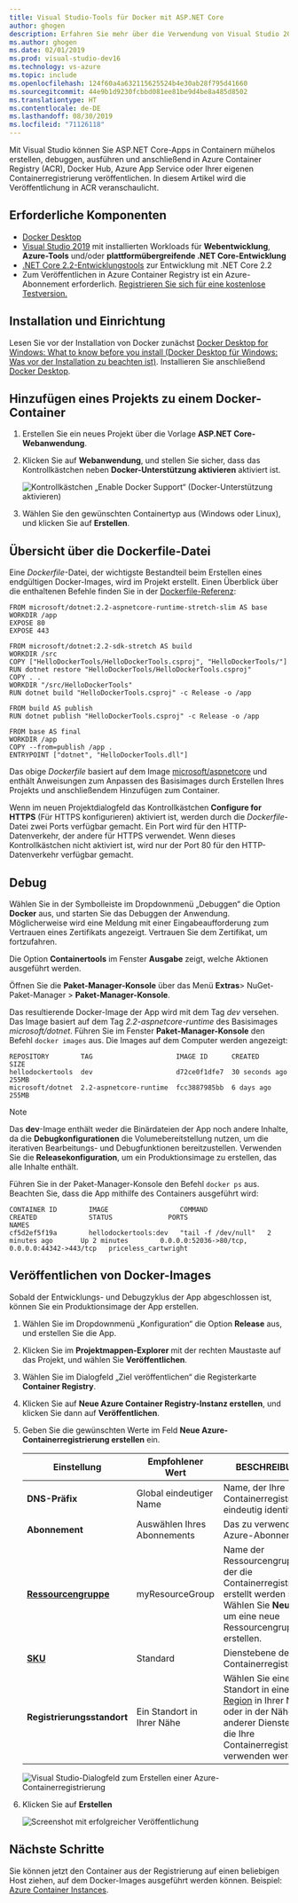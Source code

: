 ```yaml
---
title: Visual Studio-Tools für Docker mit ASP.NET Core
author: ghogen
description: Erfahren Sie mehr über die Verwendung von Visual Studio 2019-Tools und Docker für Windows.
ms.author: ghogen
ms.date: 02/01/2019
ms.prod: visual-studio-dev16
ms.technology: vs-azure
ms.topic: include
ms.openlocfilehash: 124f60a4a632115625524b4e30ab28f795d41660
ms.sourcegitcommit: 44e9b1d9230fcbbd081ee81be9d4be8a485d8502
ms.translationtype: HT
ms.contentlocale: de-DE
ms.lasthandoff: 08/30/2019
ms.locfileid: "71126118"
---
```

Mit Visual Studio können Sie ASP.NET Core-Apps in Containern mühelos erstellen, debuggen, ausführen und anschließend in Azure Container Registry (ACR), Docker Hub, Azure App Service oder Ihrer eigenen Containerregistrierung veröffentlichen. In diesem Artikel wird die Veröffentlichung in ACR veranschaulicht.

## <a name="prerequisites"></a>Erforderliche Komponenten

* [Docker Desktop](https://hub.docker.com/editions/community/docker-ce-desktop-windows)
* [Visual Studio 2019](https://visualstudio.microsoft.com/downloads) mit installierten Workloads für **Webentwicklung**, **Azure-Tools** und/oder **plattformübergreifende .NET Core-Entwicklung**
* [.NET Core 2.2-Entwicklungstools](https://dotnet.microsoft.com/download/dotnet-core/2.2) zur Entwicklung mit .NET Core 2.2
* Zum Veröffentlichen in Azure Container Registry ist ein Azure-Abonnement erforderlich. [Registrieren Sie sich für eine kostenlose Testversion.](https://azure.microsoft.com/offers/ms-azr-0044p/)

## <a name="installation-and-setup"></a>Installation und Einrichtung

Lesen Sie vor der Installation von Docker zunächst [Docker Desktop for Windows: What to know before you install (Docker Desktop für Windows: Was vor der Installation zu beachten ist)](https://docs.docker.com/docker-for-windows/install/#what-to-know-before-you-install). Installieren Sie anschließend [Docker Desktop](https://hub.docker.com/editions/community/docker-ce-desktop-windows).

## <a name="add-a-project-to-a-docker-container"></a>Hinzufügen eines Projekts zu einem Docker-Container

1. Erstellen Sie ein neues Projekt über die Vorlage **ASP.NET Core-Webanwendung**.
1. Klicken Sie auf **Webanwendung**, und stellen Sie sicher, dass das Kontrollkästchen neben **Docker-Unterstützung aktivieren** aktiviert ist.

   ![Kontrollkästchen „Enable Docker Support“ (Docker-Unterstützung aktivieren)](../../media/container-tools/vs-2019/create-new-web-application.PNG)

1. Wählen Sie den gewünschten Containertyp aus (Windows oder Linux), und klicken Sie auf **Erstellen**.

## <a name="dockerfile-overview"></a>Übersicht über die Dockerfile-Datei

Eine *Dockerfile*-Datei, der wichtigste Bestandteil beim Erstellen eines endgültigen Docker-Images, wird im Projekt erstellt. Einen Überblick über die enthaltenen Befehle finden Sie in der [Dockerfile-Referenz](https://docs.docker.com/engine/reference/builder/):

```
FROM microsoft/dotnet:2.2-aspnetcore-runtime-stretch-slim AS base
WORKDIR /app
EXPOSE 80
EXPOSE 443

FROM microsoft/dotnet:2.2-sdk-stretch AS build
WORKDIR /src
COPY ["HelloDockerTools/HelloDockerTools.csproj", "HelloDockerTools/"]
RUN dotnet restore "HelloDockerTools/HelloDockerTools.csproj"
COPY . .
WORKDIR "/src/HelloDockerTools"
RUN dotnet build "HelloDockerTools.csproj" -c Release -o /app

FROM build AS publish
RUN dotnet publish "HelloDockerTools.csproj" -c Release -o /app

FROM base AS final
WORKDIR /app
COPY --from=publish /app .
ENTRYPOINT ["dotnet", "HelloDockerTools.dll"]
```

Das obige *Dockerfile* basiert auf dem Image [microsoft/aspnetcore](https://hub.docker.com/r/microsoft/aspnetcore/) und enthält Anweisungen zum Anpassen des Basisimages durch Erstellen Ihres Projekts und anschließendem Hinzufügen zum Container.

Wenn im neuen Projektdialogfeld das Kontrollkästchen **Configure for HTTPS** (Für HTTPS konfigurieren) aktiviert ist, werden durch die *Dockerfile*-Datei zwei Ports verfügbar gemacht. Ein Port wird für den HTTP-Datenverkehr, der andere für HTTPS verwendet. Wenn dieses Kontrollkästchen nicht aktiviert ist, wird nur der Port 80 für den HTTP-Datenverkehr verfügbar gemacht.

## <a name="debug"></a>Debug

Wählen Sie in der Symbolleiste im Dropdownmenü „Debuggen“ die Option **Docker** aus, und starten Sie das Debuggen der Anwendung. Möglicherweise wird eine Meldung mit einer Eingabeaufforderung zum Vertrauen eines Zertifikats angezeigt. Vertrauen Sie dem Zertifikat, um fortzufahren.

Die Option **Containertools** im Fenster **Ausgabe** zeigt, welche Aktionen ausgeführt werden.

Öffnen Sie die **Paket-Manager-Konsole** über das Menü **Extras**> NuGet-Paket-Manager > **Paket-Manager-Konsole**.

Das resultierende Docker-Image der App wird mit dem Tag *dev* versehen. Das Image basiert auf dem Tag *2.2-aspnetcore-runtime* des Basisimages *microsoft/dotnet*. Führen Sie im Fenster **Paket-Manager-Konsole** den Befehl `docker images` aus. Die Images auf dem Computer werden angezeigt:

```console
REPOSITORY        TAG                     IMAGE ID      CREATED         SIZE
hellodockertools  dev                     d72ce0f1dfe7  30 seconds ago  255MB
microsoft/dotnet  2.2-aspnetcore-runtime  fcc3887985bb  6 days ago      255MB
```

> [!NOTE]
> Das **dev**-Image enthält weder die Binärdateien der App noch andere Inhalte, da die **Debugkonfigurationen** die Volumebereitstellung nutzen, um die iterativen Bearbeitungs- und Debugfunktionen bereitzustellen. Verwenden Sie die **Releasekonfiguration**, um ein Produktionsimage zu erstellen, das alle Inhalte enthält.

Führen Sie in der Paket-Manager-Konsole den Befehl `docker ps` aus. Beachten Sie, dass die App mithilfe des Containers ausgeführt wird:

```console
CONTAINER ID        IMAGE                  COMMAND               CREATED             STATUS              PORTS                                           NAMES
cf5d2ef5f19a        hellodockertools:dev   "tail -f /dev/null"   2 minutes ago       Up 2 minutes        0.0.0.0:52036->80/tcp, 0.0.0.0:44342->443/tcp   priceless_cartwright
```

## <a name="publish-docker-images"></a>Veröffentlichen von Docker-Images

Sobald der Entwicklungs- und Debugzyklus der App abgeschlossen ist, können Sie ein Produktionsimage der App erstellen.

1. Wählen Sie im Dropdownmenü „Konfiguration“ die Option **Release** aus, und erstellen Sie die App.
1. Klicken Sie im **Projektmappen-Explorer** mit der rechten Maustaste auf das Projekt, und wählen Sie **Veröffentlichen**.
1. Wählen Sie im Dialogfeld „Ziel veröffentlichen“ die Registerkarte **Container Registry**.
1. Klicken Sie auf **Neue Azure Container Registry-Instanz erstellen**, und klicken Sie dann auf **Veröffentlichen**.
1. Geben Sie die gewünschten Werte im Feld **Neue Azure-Containerregistrierung erstellen** ein.

    | Einstellung      | Empfohlener Wert  | BESCHREIBUNG                                |
    | ------------ |  ------- | -------------------------------------------------- |
    | **DNS-Präfix** | Global eindeutiger Name | Name, der Ihre Containerregistrierung eindeutig identifiziert. |
    | **Abonnement** | Auswählen Ihres Abonnements | Das zu verwendende Azure-Abonnement. |
    | **[Ressourcengruppe](/azure/azure-resource-manager/resource-group-overview)** | myResourceGroup |  Name der Ressourcengruppe, in der die Containerregistrierung erstellt werden soll. Wählen Sie **Neu** aus, um eine neue Ressourcengruppe zu erstellen.|
    | **[SKU](https://docs.microsoft.com/azure/container-registry/container-registry-skus)** | Standard | Dienstebene der Containerregistrierung  |
    | **Registrierungsstandort** | Ein Standort in Ihrer Nähe | Wählen Sie einen Standort in einer [Region](https://azure.microsoft.com/regions/) in Ihrer Nähe oder in der Nähe anderer Dienste aus, die Ihre Containerregistrierung verwenden werden. |

    ![Visual Studio-Dialogfeld zum Erstellen einer Azure-Containerregistrierung][0]

1. Klicken Sie auf **Erstellen**

   ![Screenshot mit erfolgreicher Veröffentlichung](../../media/container-tools/publish-succeeded.png)

## <a name="next-steps"></a>Nächste Schritte

Sie können jetzt den Container aus der Registrierung auf einen beliebigen Host ziehen, auf dem Docker-Images ausgeführt werden können. Beispiel: [Azure Container Instances](/azure/container-instances/container-instances-tutorial-deploy-app).

[0]:../../media/hosting-web-apps-in-docker/vs-acr-provisioning-dialog-2019.png
